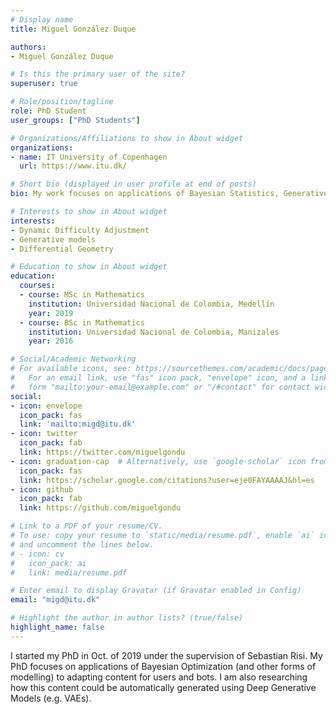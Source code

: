 ```yaml
---
# Display name
title: Miguel González Duque

authors:
- Miguel González Duque

# Is this the primary user of the site?
superuser: true

# Role/position/tagline
role: PhD Student
user_groups: ["PhD Students"]

# Organizations/Affiliations to show in About widget
organizations:
- name: IT University of Copenhagen
  url: https://www.itu.dk/

# Short bio (displayed in user profile at end of posts)
bio: My work focuses on applications of Bayesian Statistics, Generative Modelling and Differential Geometry.

# Interests to show in About widget
interests:
- Dynamic Difficulty Adjustment
- Generative models
- Differential Geometry

# Education to show in About widget
education:
  courses:
  - course: MSc in Mathematics
    institution: Universidad Nacional de Colombia, Medellín
    year: 2019
  - course: BSc in Mathematics
    institution: Universidad Nacional de Colombia, Manizales
    year: 2016

# Social/Academic Networking
# For available icons, see: https://sourcethemes.com/academic/docs/page-builder/#icons
#   For an email link, use "fas" icon pack, "envelope" icon, and a link in the
#   form "mailto:your-email@example.com" or "/#contact" for contact widget.
social:
- icon: envelope
  icon_pack: fas
  link: 'mailto:migd@itu.dk'
- icon: twitter
  icon_pack: fab
  link: https://twitter.com/miguelgondu
- icon: graduation-cap  # Alternatively, use `google-scholar` icon from `ai` icon pack
  icon_pack: fas
  link: https://scholar.google.com/citations?user=eje0FAYAAAAJ&hl=es
- icon: github
  icon_pack: fab
  link: https://github.com/miguelgondu

# Link to a PDF of your resume/CV.
# To use: copy your resume to `static/media/resume.pdf`, enable `ai` icons in `params.toml`, 
# and uncomment the lines below.
# - icon: cv
#   icon_pack: ai
#   link: media/resume.pdf

# Enter email to display Gravatar (if Gravatar enabled in Config)
email: "migd@itu.dk"

# Highlight the author in author lists? (true/false)
highlight_name: false
---
```


I started my PhD in Oct. of 2019 under the supervision of Sebastian Risi. My PhD focuses on applications of Bayesian Optimization (and other forms of modelling) to adapting content for users and bots. I am also researching how this content could be automatically generated using Deep Generative Models (e.g. VAEs).
